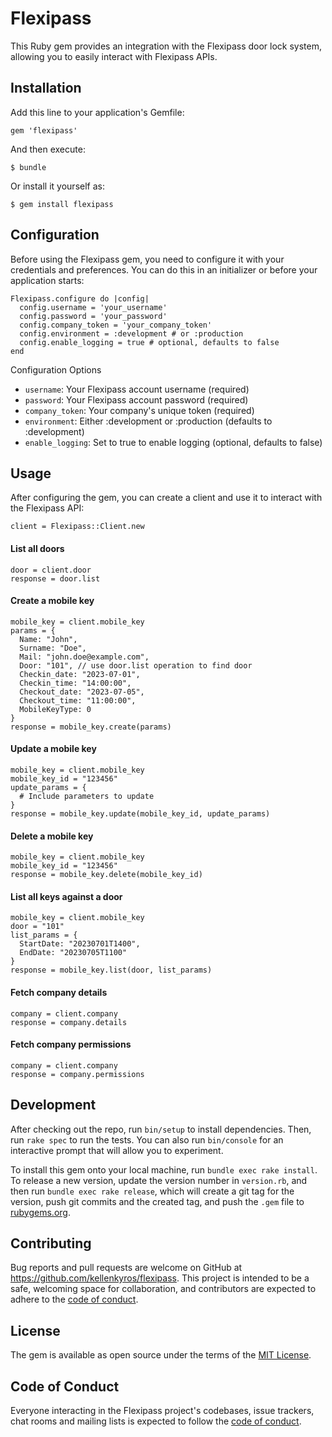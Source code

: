 # Flexipass

This Ruby gem provides an integration with the Flexipass door lock system, allowing you to easily interact with Flexipass APIs.

## Installation

Add this line to your application's Gemfile:

`gem 'flexipass'`

And then execute: 

`$ bundle`

Or install it yourself as:

`$ gem install flexipass`

## Configuration
Before using the Flexipass gem, you need to configure it with your credentials and preferences. You can do this in an initializer or before your application starts:
```
Flexipass.configure do |config|
  config.username = 'your_username'
  config.password = 'your_password'
  config.company_token = 'your_company_token'
  config.environment = :development # or :production
  config.enable_logging = true # optional, defaults to false
end
```
Configuration Options

* `username`: Your Flexipass account username (required)
* `password`: Your Flexipass account password (required)
* `company_token`: Your company's unique token (required)
* `environment`: Either :development or :production (defaults to :development)
* `enable_logging`: Set to true to enable logging (optional, defaults to false)

## Usage
After configuring the gem, you can create a client and use it to interact with the Flexipass API:
```
client = Flexipass::Client.new
```

#### List all doors
```
door = client.door
response = door.list
```

#### Create a mobile key

```
mobile_key = client.mobile_key
params = {
  Name: "John",
  Surname: "Doe",
  Mail: "john.doe@example.com",
  Door: "101", // use door.list operation to find door
  Checkin_date: "2023-07-01",
  Checkin_time: "14:00:00",
  Checkout_date: "2023-07-05",
  Checkout_time: "11:00:00",
  MobileKeyType: 0
}
response = mobile_key.create(params)
```

#### Update a mobile key

```
mobile_key = client.mobile_key
mobile_key_id = "123456"
update_params = {
  # Include parameters to update
}
response = mobile_key.update(mobile_key_id, update_params)
```

#### Delete a mobile key 
```
mobile_key = client.mobile_key
mobile_key_id = "123456"
response = mobile_key.delete(mobile_key_id)
```

#### List all keys against a door
```
mobile_key = client.mobile_key
door = "101"
list_params = {
  StartDate: "20230701T1400",
  EndDate: "20230705T1100"
}
response = mobile_key.list(door, list_params)
```

#### Fetch company details
```
company = client.company
response = company.details
```

#### Fetch company permissions
```
company = client.company
response = company.permissions
```

## Development

After checking out the repo, run `bin/setup` to install dependencies. Then, run `rake spec` to run the tests. You can also run `bin/console` for an interactive prompt that will allow you to experiment.

To install this gem onto your local machine, run `bundle exec rake install`. To release a new version, update the version number in `version.rb`, and then run `bundle exec rake release`, which will create a git tag for the version, push git commits and the created tag, and push the `.gem` file to [rubygems.org](https://rubygems.org).

## Contributing

Bug reports and pull requests are welcome on GitHub at https://github.com/kellenkyros/flexipass. This project is intended to be a safe, welcoming space for collaboration, and contributors are expected to adhere to the [code of conduct](https://github.com/kellenkyros/flexipass/blob/main/CODE_OF_CONDUCT.md).

## License

The gem is available as open source under the terms of the [MIT License](https://opensource.org/licenses/MIT).

## Code of Conduct

Everyone interacting in the Flexipass project's codebases, issue trackers, chat rooms and mailing lists is expected to follow the [code of conduct](https://github.com/kellenkyros/flexipass/blob/main/CODE_OF_CONDUCT.md).
